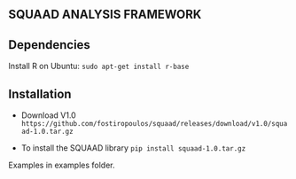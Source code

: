 ## SQUAAD ANALYSIS FRAMEWORK

## Dependencies

Install R on Ubuntu:
`sudo apt-get install r-base`

## Installation

* Download V1.0 
`https://github.com/fostiropoulos/squaad/releases/download/v1.0/squaad-1.0.tar.gz`

* To install the SQUAAD library
`pip install squaad-1.0.tar.gz`

Examples in examples folder.
